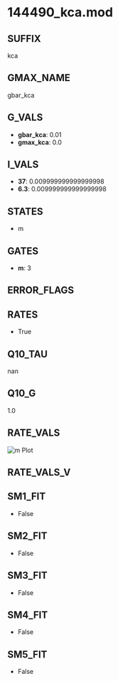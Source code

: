 # 144490_kca.mod

## SUFFIX

kca

## GMAX_NAME

gbar_kca

## G_VALS

- **gbar_kca**: 0.01
- **gmax_kca**: 0.0

## I_VALS

- **37**: 0.009999999999999998
- **6.3**: 0.009999999999999998

## STATES

- m

## GATES

- **m**: 3

## ERROR_FLAGS


## RATES

- True

## Q10_TAU

nan

## Q10_G

1.0

## RATE_VALS

![m Plot](/Users/pbozelos/Dropbox/icg-Chai-Panos/supermodels/output_markdown_files/KCa/144490_kca.mod/images/m.png)

## RATE_VALS_V

## SM1_FIT

- False

## SM2_FIT

- False

## SM3_FIT

- False

## SM4_FIT

- False

## SM5_FIT

- False

